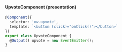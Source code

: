 #### UpvoteComponent <span class="a-presentation">(presentation)</span>
```typescript
@Component({
  selector: 'ow-upvote',
  template: `<button (click)="onClick()"></button>`
})
export class UpvoteComponent {
  @Output() upvote = new EventEmitter();
}
```
<span class="fragment current-only" data-code-focus="6"></span>
